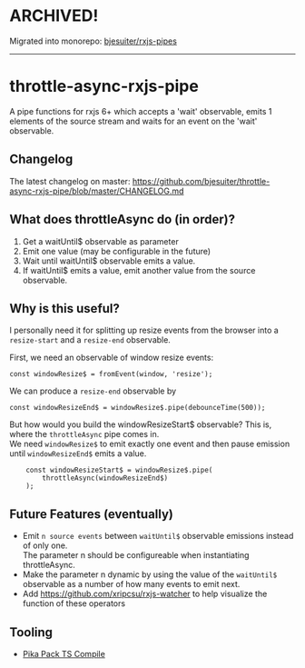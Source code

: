 # ARCHIVED! 

Migrated into monorepo: [bjesuiter/rxjs-pipes](https://github.com/bjesuiter/rxjs-pipes/tree/main/packages/throttle-async)

----
# throttle-async-rxjs-pipe

A pipe functions for rxjs 6+ which accepts a 'wait' observable, emits 1 elements of the source stream
and waits for an event on the 'wait' observable.

## Changelog

The latest changelog on master: https://github.com/bjesuiter/throttle-async-rxjs-pipe/blob/master/CHANGELOG.md

## What does throttleAsync do (in order)?

1. Get a waitUntil\$ observable as parameter
2. Emit one value (may be configurable in the future)
3. Wait until waitUntil\$ observable emits a value.
4. If waitUntil\$ emits a value, emit another value from the source observable.

## Why is this useful?

I personally need it for splitting up resize events from the browser into a
`resize-start` and a `resize-end` observable.

First, we need an observable of window resize events:

    const windowResize$ = fromEvent(window, 'resize');

We can produce a `resize-end` observable by

    const windowResizeEnd$ = windowResize$.pipe(debounceTime(500));

But how would you build the windowResizeStart\$ observable?
This is, where the `throttleAsync` pipe comes in.  
We need `windowResize$` to emit exactly one event and then pause emission  
until `windowResizeEnd$` emits a value.

        const windowResizeStart$ = windowResize$.pipe(
            throttleAsync(windowResizeEnd$)
        );

## Future Features (eventually)

- Emit `n source events` between `waitUntil$` observable emissions instead of only one.  
  The parameter n should be configureable when instantiating throttleAsync.
- Make the parameter n dynamic by using the value of the `waitUntil$` observable
  as a number of how many events to emit next.
- Add https://github.com/xripcsu/rxjs-watcher to help visualize the function of these operators

## Tooling

- [Pika Pack TS Compile](https://www.npmjs.com/package/@pika/plugin-ts-standard-pkg)
